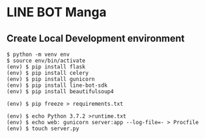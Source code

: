 # LINE BOT Manga

## Create Local Development environment

```shell
$ python -m venv env
$ source env/bin/activate
(env) $ pip install flask
(env) $ pip install celery
(env) $ pip install gunicorn
(env) $ pip install line-bot-sdk
(env) $ pip install beautifulsoup4

(env) $ pip freeze > requirements.txt

(env) $ echo Python 3.7.2 >runtime.txt
(env) $ echo web: gunicorn server:app --log-file=- > Procfile
(env) $ touch server.py
```